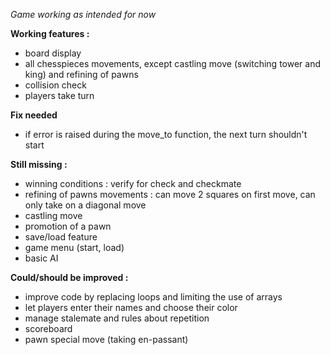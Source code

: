 *Game working as intended for now*

**Working features :**
- board display
- all chesspieces movements, except castling move (switching tower and king) and refining of pawns
- collision check
- players take turn

**Fix needed**
- if error is raised during the move_to function, the next turn shouldn't start 

**Still missing :**
- winning conditions : verify for check and checkmate
- refining of pawns movements : can move 2 squares on first move, can only take on a diagonal move
- castling move
- promotion of a pawn
- save/load feature
- game menu (start, load)
- basic AI

**Could/should be improved :**
- improve code by replacing loops and limiting the use of arrays
- let players enter their names and choose their color
- manage stalemate and rules about repetition
- scoreboard
- pawn special move (taking en-passant)
